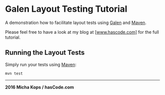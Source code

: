 # Galen Layout Testing Tutorial

A demonstration how to facilitate layout tests using [Galen] and [Maven].

Please feel free to have a look at my blog at [www.hascode.com] for the full tutorial.

## Running the Layout Tests

Simply run your tests using [Maven]:

```
mvn test
```

---------

**2016 Micha Kops / hasCode.com**

   [www.hascode.com]:http://www.hascode.com/
   [Galen]:http://galenframework.com/
   [Maven]:http://maven.apache.org/
